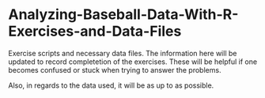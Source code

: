 Analyzing-Baseball-Data-With-R-Exercises-and-Data-Files
=======================================================

Exercise scripts and necessary data files. 
The information here will be updated to record completetion of the exercises.
These will be helpful if one becomes confused or stuck when trying to answer the problems.

Also, in regards to the data used, it will be as up to as possible.
